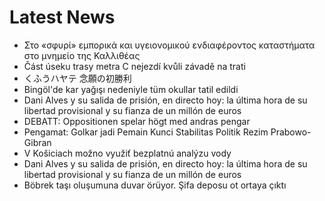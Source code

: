# Latest News
-  Στο «σφυρί» εμπορικά και υγειονομικού ενδιαφέροντος καταστήματα στο μνημείο της Καλλιθέας
-  Část úseku trasy metra C nejezdí kvůli závadě na trati
-  くふうハヤテ 念願の初勝利
-  Bingöl'de kar yağışı nedeniyle tüm okullar tatil edildi
-  Dani Alves y su salida de prisión, en directo hoy: la última hora de su libertad provisional y su fianza de un millón de euros
-  DEBATT: Oppositionen spelar högt med andras pengar
-  Pengamat: Golkar jadi Pemain Kunci Stabilitas Politik Rezim Prabowo-Gibran
-  V Košiciach možno využiť bezplatnú analýzu vody
-  Dani Alves y su salida de prisión, en directo hoy: la última hora de su libertad provisional y su fianza de un millón de euros
-  Böbrek taşı oluşumuna duvar örüyor. Şifa deposu ot ortaya çıktı
